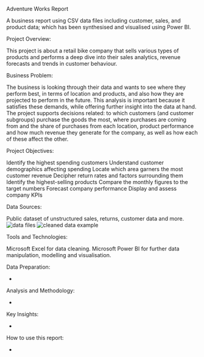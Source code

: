 Adventure Works Report

A business report using CSV data files including customer, sales, and product data; which has been synthesised and visualised using Power BI.

Project Overview:

This project is about a retail bike company that sells various types of products and performs a deep dive into their sales analytics, revenue forecasts and trends in customer behaviour.

Business Problem:

The business is looking through their data and wants to see where they perform best, in terms of location and products, and also how they are projected to perform in the future.
This analysis is important because it satisfies these demands, while offering further insight into the data at hand. The project supports decisions related: to which customers (and customer subgroups) purchase the goods the most, where purchases are coming from and the share of purchases from each location, product performance and how much revenue they generate for the company, as well as how each of these affect the other.

Project Objectives:

Identify the highest spending customers
Understand customer demographics affecting spending
Locate which area garners the most customer revenue
Decipher return rates and factors surrounding them
Identify the highest-selling products
Compare the monthly figures to the target numbers
Forecast company performance
Display and assess company KPIs

Data Sources:

Public dataset of unstructured sales, returns, customer data and more. 
![data files](https://github.com/user-attachments/assets/d3a58645-c9e5-4d5e-b2d0-41fcfbf754e3)
![cleaned data example](https://github.com/user-attachments/assets/4f264415-8cea-4247-98d5-8aa263ec9f47)


Tools and Technologies: 

Microsoft Excel for data cleaning.
Microsoft Power BI for further data manipulation, modelling and visualisation.

Data Preparation:

-

Analysis and Methodology:

-

Key Insights: 

-

How to use this report:

-

